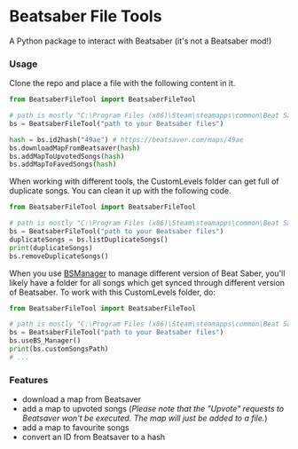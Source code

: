 # Beatsaber File Tools
A Python package to interact with Beatsaber (it's not a Beatsaber mod!)

### Usage
Clone the repo and place a file with the following content in it.
```python
from BeatsaberFileTool import BeatsaberFileTool

# path is mostly "C:\Program Files (x86)\Steam\steamapps\common\Beat Saber"
bs = BeatsaberFileTool("path to your Beatsaber files")

hash = bs.id2hash("49ae") # https://beatsaver.com/maps/49ae
bs.downloadMapFromBeatsaver(hash)
bs.addMapToUpvotedSongs(hash)
bs.addMapToFavedSongs(hash)
```
When working with different tools, the CustomLevels folder can get full of duplicate songs. You can clean it up with the following code.
```python
from BeatsaberFileTool import BeatsaberFileTool

# path is mostly "C:\Program Files (x86)\Steam\steamapps\common\Beat Saber"
bs = BeatsaberFileTool("path to your Beatsaber files")
duplicateSongs = bs.listDuplicateSongs()
print(duplicateSongs)
bs.removeDuplicateSongs()
```
When you use [BSManager](https://github.com/Zagrios/bs-manager) to manage different version of Beat Saber, you'll likely have a folder for all songs which get synced through different version of Beatsaber. To work with this CustomLevels folder, do:
```python
from BeatsaberFileTool import BeatsaberFileTool

# path is mostly "C:\Program Files (x86)\Steam\steamapps\common\Beat Saber"
bs = BeatsaberFileTool("path to your Beatsaber files")
bs.useBS_Manager()
print(bs.customSongsPath)
# ...
```

### Features
- download a map from Beatsaver
- add a map to upvoted songs (_Please note that the "Upvote" requests to Beatsaver won't be executed. The map will just be added to a file._)
- add a map to favourite songs
- convert an ID from Beatsaver to a hash